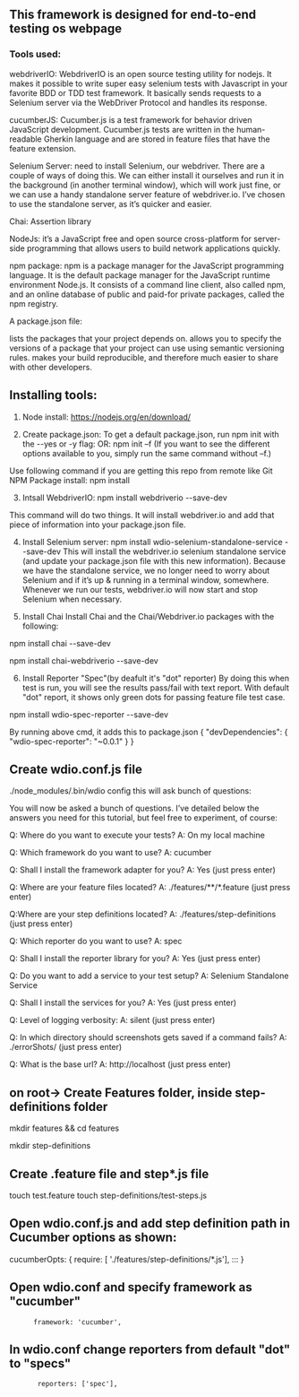 ## This framework is designed for end-to-end testing os webpage

### Tools used:

webdriverIO: WebdriverIO is an open source testing utility for nodejs. It makes it possible to write super easy selenium tests with Javascript in your favorite BDD or TDD test framework. It basically sends requests to a Selenium server via the WebDriver Protocol and handles its response.

cucumberJS: Cucumber.js is a test framework for behavior driven JavaScript development. Cucumber.js tests are written in the human-readable Gherkin language and are stored in feature files that have the feature extension. 

Selenium Server: need to install Selenium, our webdriver. There are a couple of ways of doing this. We can either install it ourselves and run it in the background (in another terminal window), which will work just fine, or we can use a handy standalone server feature of webdriver.io. I’ve chosen to use the standalone server, as it’s quicker and easier. 

Chai: Assertion library 

NodeJs: it’s a JavaScript free and open source cross-platform for server-side programming that allows users to build network applications quickly.

npm package: npm is a package manager for the JavaScript programming language. It is the default package manager for the JavaScript runtime environment Node.js. It consists of a command line client, also called npm, and an online database of public and paid-for private packages, called the npm registry.

A package.json file:

lists the packages that your project depends on.
allows you to specify the versions of a package that your project can use using semantic versioning rules.
makes your build reproducible, and therefore much easier to share with other developers.

## Installing tools:

1. Node install:
https://nodejs.org/en/download/

2. Create package.json:
To get a default package.json, run npm init with the --yes or -y flag:
OR: npm init –f (If you want to see the different options available to you, simply run the same command without –f.)

Use following command if you are getting this repo from remote like Git
NPM Package install:
npm install 

3. Intsall WebdriverIO:
npm install webdriverio --save-dev

This command will do two things. It will install webdriver.io and add that piece of information into your package.json file.

4. Install Selenium server:
npm install wdio-selenium-standalone-service --save-dev
This will install the webdriver.io selenium standalone service (and update your package.json file with this new information). Because we have the standalone service, we no longer need to worry about Selenium and if it’s up & running in a terminal window, somewhere. Whenever we run our tests, webdriver.io will now start and stop Selenium when necessary.

5. Install Chai
Install Chai and the Chai/Webdriver.io packages with the following:

npm install chai --save-dev

npm install chai-webdriverio --save-dev

6. Install Reporter "Spec"(by deafult it's "dot" reporter)
By doing this when test is run, you will see the results pass/fail with text report. With default "dot" report, it shows only green dots for passing feature file test case.

npm install wdio-spec-reporter --save-dev

By running above cmd, it adds this to package.json
 {
   "devDependencies": {
   "wdio-spec-reporter": "~0.0.1"
      }
    }

## Create wdio.conf.js file

./node_modules/.bin/wdio config
this will ask bunch of questions:

You will now be asked a bunch of questions. I’ve detailed below the answers you need for this tutorial, but feel free to experiment, of course:

Q: Where do you want to execute your tests?
A: On my local machine

Q: Which framework do you want to use?
A: cucumber

Q: Shall I install the framework adapter for you?
A: Yes (just press enter)

Q: Where are your feature files located?
A: ./features/**/*.feature (just press enter)

Q:Where are your step definitions located?
A: ./features/step-definitions (just press enter)

Q: Which reporter do you want to use?
A: spec

Q: Shall I install the reporter library for you?
A: Yes (just press enter)

Q: Do you want to add a service to your test setup?
A: Selenium Standalone Service

Q: Shall I install the services for you?
A: Yes (just press enter)

Q: Level of logging verbosity:
A: silent (just press enter)

Q: In which directory should screenshots gets saved if a command fails?
A: ./errorShots/ (just press enter)

Q: What is the base url?
A: http://localhost (just press enter)

## on root-> Create Features folder, inside step-definitions folder
mkdir features && cd features

mkdir step-definitions

## Create .feature file  and step*.js file
touch test.feature
touch step-definitions/test-steps.js

## Open wdio.conf.js and add step definition path in Cucumber options as shown:

cucumberOpts: {
        require: [
          './features/step-definitions/*.js'],
          :::
          }
          
## Open wdio.conf and specify framework as "cucumber"
          framework: 'cucumber',
          
## In wdio.conf change reporters from default "dot" to "specs"
           reporters: ['spec'],